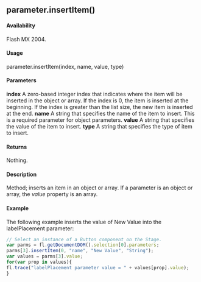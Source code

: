 ## parameter.insertItem()

#### Availability

Flash MX 2004.

#### Usage

parameter.insertItem(index, name, value, type)

#### Parameters

**index** A zero-based integer index that indicates where the item will be inserted in the object or array. If the index is 0, the item is inserted at the beginning. If the index is greater than the list size, the new item is inserted at the end.
**name** A string that specifies the name of the item to insert. This is a required parameter for object parameters.
**value** A string that specifies the value of the item to insert.
**type** A string that specifies the type of item to insert.

#### Returns

Nothing.

#### Description

Method; inserts an item in an object or array. If a parameter is an object or array, the *value* property is an array.

#### Example

The following example inserts the value of New Value into the labelPlacement parameter:

```javascript
// Select an instance of a Button component on the Stage.
var parms = fl.getDocumentDOM().selection[0].parameters;
parms[3].insertItem(0, "name", "New Value", "String");
var values = parms[3].value;
for(var prop in values){
fl.trace("labelPlacement parameter value = " + values[prop].value);
}

```